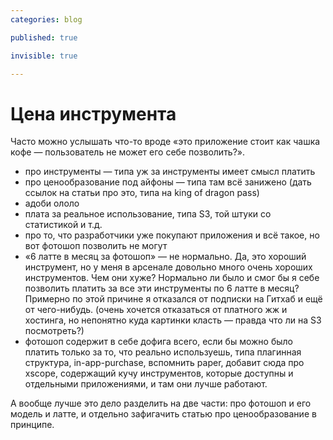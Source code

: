 ```yaml
---
categories: blog

published: true

invisible: true

---
```


# Цена инструмента

Часто можно услышать что-то вроде «это приложение стоит как чашка кофе — пользователь не может его себе позволить?».

+ про инструменты — типа уж за инструменты имеет смысл платить
+ про ценообразование под айфоны — типа там всё занижено (дать ссылок на статьи про это, типа на king of dragon pass)
+ адоби ололо
+ плата за реальное использование, типа S3, той штуки со статистикой и т.д.
+ про то, что разработчики уже покупают приложения и всё такое, но вот фотошоп позволить не могут
+ «6 латте в месяц за фотошоп» — не нормально. Да, это хороший инструмент, но у меня в арсенале довольно много очень хороших инструментов. Чем они хуже? Нормально ли было и смог бы я себе позволить платить за все эти инструменты по 6 латте в месяц? Примерно по этой причине я отказался от подписки на Гитхаб и ещё от чего-нибудь. (очень хочется отказаться от платного жж и хостинга, но непонятно куда картинки класть — правда что ли на S3 посмотреть?)
+ фотошоп содержит в себе дофига всего, если бы можно было платить только за то, что реально используешь, типа плагинная структура, in-app-purchase, вспомнить paper, добавит сюда про xscope, содержащий кучу инструментов, которые доступны и отдельными приложениями, и там они лучше работают.


А вообще лучше это дело разделить на две части: про фотошоп и его модель и латте, и отдельно зафигачить статью про ценообразование в принципе.